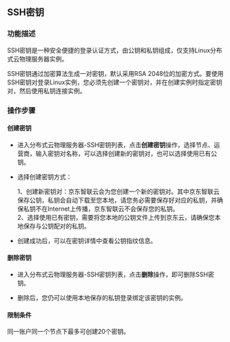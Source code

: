 ## SSH密钥

### 功能描述

SSH密钥是一种安全便捷的登录认证方式，由公钥和私钥组成，仅支持Linux分布式云物理服务器实例。

SSH密钥通过加密算法生成一对密钥，默认采用RSA 2048位的加密方式。要使用SSH密钥对登录Linux实例，您必须先创建一个密钥对，并在创建实例时指定密钥对，然后使用私钥连接实例。

### 操作步骤

#### 创建密钥

- 进入分布式云物理服务器-SSH密钥列表，点击**创建密钥**操作，选择节点、运营商，输入密钥对名称，可以选择创建新的密钥对，也可以选择使用已有公钥。

- 选择创建密钥方式：<br/>

  1、创建新密钥对：京东智联云会为您创建一个新的密钥对。其中京东智联云保存公钥，私钥会自动下载至您本地，请您务必需要保存好对应的私钥，并确保私钥不在Internet上传播，京东智联云不会保存您的私钥。<br/>
  2、选择使用已有密钥，需要将您本地的公钥文件上传到京东云，请确保您本地保存与公钥配对的私钥。<br/>

- 创建成功后，可以在密钥详情中查看公钥指纹信息。<br/>

#### 删除密钥

- 进入分布式云物理服务器-SSH密钥列表，点击**删除**操作，即可删除SSH密钥。<br/>

- 删除后，您仍可以使用本地保存的私钥登录绑定该密钥的实例。<br/>

#### 限制条件
  同一账户同一个节点下最多可创建20个密钥。<br/>
